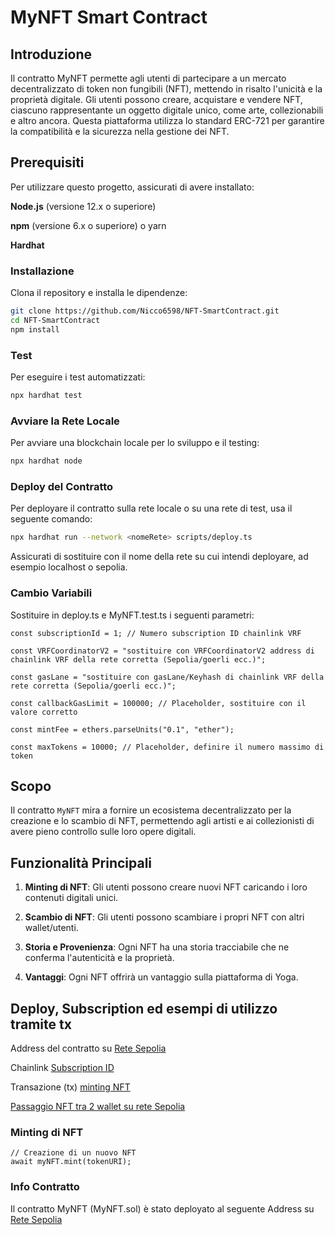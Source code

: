 # MyNFT Smart Contract

## Introduzione

Il contratto MyNFT permette agli utenti di partecipare a un mercato decentralizzato di token non fungibili (NFT), mettendo in risalto l'unicità e la proprietà digitale. Gli utenti possono creare, acquistare e vendere NFT, ciascuno rappresentante un oggetto digitale unico, come arte, collezionabili e altro ancora. Questa piattaforma utilizza lo standard ERC-721 per garantire la compatibilità e la sicurezza nella gestione dei NFT.

## Prerequisiti

Per utilizzare questo progetto, assicurati di avere installato:

**Node.js** (versione 12.x o superiore)

**npm** (versione 6.x o superiore) o yarn

**Hardhat**

### Installazione 

Clona il repository e installa le dipendenze:

```zsh
git clone https://github.com/Nicco6598/NFT-SmartContract.git
cd NFT-SmartContract
npm install
```

### Test

Per eseguire i test automatizzati:

```zsh
npx hardhat test
```

### Avviare la Rete Locale

Per avviare una blockchain locale per lo sviluppo e il testing:

```zsh
npx hardhat node
```

### Deploy del Contratto

Per deployare il contratto sulla rete locale o su una rete di test, usa il seguente comando:

```zsh
npx hardhat run --network <nomeRete> scripts/deploy.ts
```

Assicurati di sostituire <nomeRete> con il nome della rete su cui intendi deployare, ad esempio localhost o sepolia.

### Cambio Variabili

Sostituire in deploy.ts e MyNFT.test.ts i seguenti parametri: 

```solidity
const subscriptionId = 1; // Numero subscription ID chainlink VRF
```
```solidity
const VRFCoordinatorV2 = "sostituire con VRFCoordinatorV2 address di chainlink VRF della rete corretta (Sepolia/goerli ecc.)";
```
```solidity
const gasLane = "sostituire con gasLane/Keyhash di chainlink VRF della rete corretta (Sepolia/goerli ecc.)";
```
```solidity
const callbackGasLimit = 100000; // Placeholder, sostituire con il valore corretto
```
```solidity
const mintFee = ethers.parseUnits("0.1", "ether");
```
```solidity
const maxTokens = 10000; // Placeholder, definire il numero massimo di token
```


## Scopo

Il contratto `MyNFT` mira a fornire un ecosistema decentralizzato per la creazione e lo scambio di NFT, permettendo agli artisti e ai collezionisti di avere pieno controllo sulle loro opere digitali.

## Funzionalità Principali

1. **Minting di NFT**: Gli utenti possono creare nuovi NFT caricando i loro contenuti digitali unici.

2. **Scambio di NFT**: Gli utenti possono scambiare i propri NFT con altri wallet/utenti.

3. **Storia e Provenienza**: Ogni NFT ha una storia tracciabile che ne conferma l'autenticità e la proprietà.

4. **Vantaggi**: Ogni NFT offrirà un vantaggio sulla piattaforma di Yoga.

## Deploy, Subscription ed esempi di utilizzo tramite tx

Address del contratto su [Rete Sepolia](https://sepolia.etherscan.io/address/0x8D337D4b15bA18B75CfbDf33C0FEe6F3E272F982)

Chainlink [Subscription ID](https://vrf.chain.link/sepolia/10060) 

Transazione (tx) [minting NFT](https://sepolia.etherscan.io/tx/0x549b4c5015e0dc3616b843fbe9607da0ee54643818e537b46668642c56a6081f)

[Passaggio NFT tra 2 wallet su rete Sepolia](https://sepolia.etherscan.io/tx/0x11a3a5878271f8c735aa23f8d806f1e6caec3d3ebcc1c713c6a524a5eb37b976)

### Minting di NFT

```solidity
// Creazione di un nuovo NFT
await myNFT.mint(tokenURI);
```

### Info Contratto

Il contratto MyNFT (MyNFT.sol) è stato deployato al seguente Address su [Rete Sepolia](https://sepolia.etherscan.io/address/0x8D337D4b15bA18B75CfbDf33C0FEe6F3E272F982)